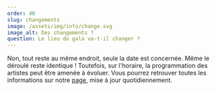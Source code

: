```yaml
---
order: 40
slug: changements
image: /assets/img/info/change.svg
image_alt: Des changements ?
question: Le lieu du gala va-t-il changer ?
---
```


Non, tout reste au même endroit, seule la date est concernée. Même le déroulé reste identique ! Toutefois, sur l'horaire, la programmation des artistes peut être amenée à évoluer. Vous pourrez retrouver toutes les informations sur notre [page](/day/), mise à jour quotidiennement.
